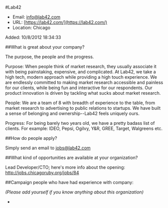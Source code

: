 
#Lab42

* Email: [info@lab42.com](mailto:info@lab42.com)
* URL: [https://lab42.com/](https://lab42.com/)
* Location: Chicago

Added: 10/8/2012 18:34:33

##What is great about your company?

The purpose, the people and the progress. 



Purpose: When people think of market research, they usually associate it with being painstaking, expensive, and complicated. At Lab42, we take a high tech, modern approach while providing a high touch experience. We are endlessly committed to making market research accessible and painless for our clients, while being fun and interactive for our respondents. Our product innovation is driven by tackling what sucks about market research.



People: We are a team of 8 with breadth of experience to the table, from market research to advertising to public relations to startups. We have built a sense of belonging and ownership--Lab42 feels uniquely ours. 



Progress: For being barely two years old, we have a pretty badass list of clients. For example: IDEO, Pepsi, Ogilvy, Y&R, GREE, Target, Walgreens etc.





##How do people apply?

Simply send an email to jobs@lab42.com

##What kind of opportunities are available at your organization?

Lead Developer/CTO; here's more info about the opening: http://jobs.chicagoruby.org/jobs/84

##Campaign people who have had experience with company:

*(Please add yourself if you know anything about this organization)*

* 


    